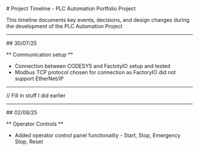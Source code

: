 \# Project Timeline - PLC Automation Portfolio Project



This timeline documents key events, decisions, and design changes during the development of the PLC Automation Project



---

\## 30/07/25

\*\* Communication setup \*\*

* Connection between CODESYS and FactotyIO setup and tested
* Modbus TCP protocol chosen for connection as FactoryIO did not support EtherNet/IP

---

// Fill in stuff I did earlier

---

\## 02/08/25

\*\* Operator Controls \*\*

* Added operator control panel functionality - Start, Stop, Emergency Stop, Reset
